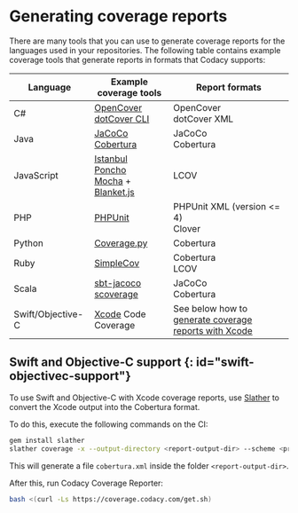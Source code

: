 # Generating coverage reports

There are many tools that you can use to generate coverage reports for the languages used in your repositories. The following table contains example coverage tools that generate reports in formats that Codacy supports:

| Language          | Example coverage tools                                                                                                                                                                        | Report formats                                                                     |
| ----------------- | --------------------------------------------------------------------------------------------------------------------------------------------------------------------------------------------- | ---------------------------------------------------------------------------------- |
| C#                | [OpenCover](https://github.com/OpenCover/opencover)<br/>[dotCover CLI](https://www.jetbrains.com/help/dotcover/Running_Coverage_Analysis_from_the_Command_LIne.html)                          | OpenCover<br/>dotCover XML                                                         |
| Java              | [JaCoCo](http://eclemma.org/jacoco/)<br/>[Cobertura](http://cobertura.github.io/cobertura/)                                                                                                   | JaCoCo<br/>Cobertura                                                               |
| JavaScript        | [Istanbul](https://github.com/gotwarlost/istanbul)<br/>[Poncho](https://github.com/deepsweet/poncho)<br/>[Mocha](http://mochajs.org/) + [Blanket.js](https://github.com/alex-seville/blanket) | LCOV                                                                               |
| PHP               | [PHPUnit](https://phpunit.readthedocs.io/en/9.3/code-coverage-analysis.html)                                                                                                                  | PHPUnit XML (version &lt;= 4)<br/>Clover                                           |
| Python            | [Coverage.py](https://coverage.readthedocs.io/en/coverage-5.0.3/)                                                                                                                             | Cobertura                                                                          |
| Ruby              | [SimpleCov](https://github.com/colszowka/simplecov)                                                                                                                                           | Cobertura<br/>LCOV                                                                 |
| Scala             | [sbt-jacoco](https://www.scala-sbt.org/sbt-jacoco/)<br/>[scoverage](http://scoverage.org/)                                                                                                    | JaCoCo<br/>Cobertura                                                               |
| Swift/Objective-C | [Xcode](https://developer.apple.com/library/archive/documentation/DeveloperTools/Conceptual/testing_with_xcode/chapters/07-code_coverage.html) Code Coverage                                  | See below how to [generate coverage reports with Xcode](#swift-objectivec-support) |

## Swift and Objective-C support {: id="swift-objectivec-support"}

To use Swift and Objective-C with Xcode coverage reports, use [Slather](https://github.com/SlatherOrg/slather) to convert the Xcode output into the Cobertura format.

To do this, execute the following commands on the CI:

```bash
gem install slather
slather coverage -x --output-directory <report-output-dir> --scheme <project-name> <project-name>.xcodeproj
```

This will generate a file `cobertura.xml` inside the folder `<report-output-dir>`.

After this, run Codacy Coverage Reporter:

```bash
bash <(curl -Ls https://coverage.codacy.com/get.sh)
```
